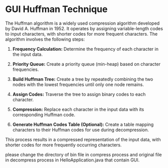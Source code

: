# GUI Huffman Technique

The Huffman algorithm is a widely used compression algorithm developed by David A. Huffman in 1952. It operates by assigning variable-length codes to input characters, with shorter codes for more frequent characters. The algorithm involves the following steps:

1. **Frequency Calculation:** Determine the frequency of each character in the input data.

2. **Priority Queue:** Create a priority queue (min-heap) based on character frequencies.

3. **Build Huffman Tree:** Create a tree by repeatedly combining the two nodes with the lowest frequencies until only one node remains.

4. **Assign Codes:** Traverse the tree to assign binary codes to each character.

5. **Compression:** Replace each character in the input data with its corresponding Huffman code.

6. **Generate Huffman Codes Table (Optional):** Create a table mapping characters to their Huffman codes for use during decompression.

This process results in a compressed representation of the input data, with shorter codes for more frequently occurring characters.

please change the directory of bin file in compress process and original file in decompress process in HelloApplication.java that contain GUI.
